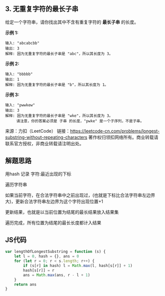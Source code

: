 ## 3. 无重复字符的最长子串

给定一个字符串，请你找出其中不含有重复字符的 **最长子串** 的长度。

**示例 1:**

```
输入: "abcabcbb"
输出: 3 
解释: 因为无重复字符的最长子串是 "abc"，所以其长度为 3。
```

**示例 2:**

```
输入: "bbbbb"
输出: 1
解释: 因为无重复字符的最长子串是 "b"，所以其长度为 1。
```

**示例 3:**

```
输入: "pwwkew"
输出: 3
解释: 因为无重复字符的最长子串是 "wke"，所以其长度为 3。
     请注意，你的答案必须是 子串 的长度，"pwke" 是一个子序列，不是子串。
```

来源：力扣（LeetCode） 链接：https://leetcode-cn.com/problems/longest-substring-without-repeating-characters 著作权归领扣网络所有。商业转载请联系官方授权，非商业转载请注明出处。

## 解题思路

用hash 记录 字符:最近出现的下标

遍历字符串

 如果当前字符，在合法字符串中之前出现过，(也就是下标比合法字符串左边界大)，更新合法字符串左边界为这个字符出现位置+1

 更新结果，也就是以当前位置为结尾的最长结果放入结果集

遍历完成，所有位置为结尾的最长长度都计入结果

## JS代码

```javascript
var lengthOfLongestSubstring = function (s) {
    let l = 0, hash = {}, ans = 0
    for (let r = 0; r < s.length; r++) {
        if (s[r] in hash) l = Math.max(l, hash[s[r]] + 1)
        hash[s[r]] = r
        ans = Math.max(ans, r - l + 1)
    }
    return ans
}
```

